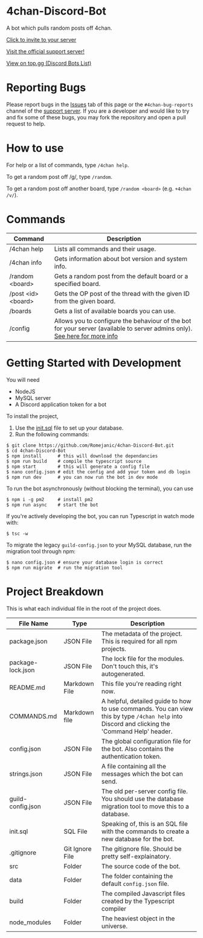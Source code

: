 # 4chan-Discord-Bot
A bot which pulls random posts off 4chan.

[Click to invite to your server](https://discordapp.com/api/oauth2/authorize?client_id=592655834568327179&permissions=124992&scope=bot)

[Visit the official support server!](https://discord.gg/fawJ2dTxFS)

[View on top.gg (Discord Bots List)](https://top.gg/bot/592655834568327179)

# Reporting Bugs
Please report bugs in the [Issues](https://github.com/Romejanic/4chan-Discord-Bot/issues) tab of this page or the `#4chan-bug-reports` channel of the [support server](https://discord.gg/fawJ2dTxFS). If you are a developer and would like to try and fix some of these bugs, you may fork the repository and open a pull request to help.

# How to use
For help or a list of commands, type `/4chan help`.

To get a random post off /g/, type `/random`.

To get a random post off another board, type `/random <board>` (e.g. `+4chan /v/`).

# Commands
|Command|Description|
|-------|-----------|
|/4chan help|Lists all commands and their usage.|
|/4chan info|Gets information about bot version and system info.|
|/random &lt;board&gt;|Gets a random post from the default board or a specified board.|
|/post &lt;id&gt; &lt;board&gt;|Gets the OP post of the thread with the given ID from the given board.|
|/boards|Gets a list of available boards you can use.|
|/config|Allows you to configure the behaviour of the bot for your server (available to server admins only). [See here for more info](./CONFIG.md)|

# Getting Started with Development
You will need
- NodeJS
- MySQL server
- A Discord application token for a bot

To install the project,
1) Use the [init.sql](init.sql) file to set up your database.
2) Run the following commands:
```shell
$ git clone https://github.com/Romejanic/4chan-Discord-Bot.git
$ cd 4chan-Discord-Bot
$ npm install      # this will download the dependancies
$ npm run build    # compile the typescript source
$ npm start        # this will generate a config file
$ nano config.json # edit the config and add your token and db login
$ npm run dev      # you can now run the bot in dev mode
```

To run the bot asynchronously (without blocking the terminal), you can use
```shell
$ npm i -g pm2     # install pm2
$ npm run async    # start the bot
```

If you're actively developing the bot, you can run Typescript in watch mode with:
```shell
$ tsc -w
```

To migrate the legacy `guild-config.json` to your MySQL database, run the migration tool through npm:
```shell
$ nano config.json # ensure your database login is correct
$ npm run migrate  # run the migration tool
```

# Project Breakdown
This is what each individual file in the root of the project does.

| File Name | Type | Description |
|-----------|------|-------------|
|package.json|JSON File|The metadata of the project. This is required for all npm projects.|
|package-lock.json|JSON File|The lock file for the modules. Don't touch this, it's autogenerated.|
|README.md|Markdown File|This file you're reading right now.|
|COMMANDS.md|Markdown file|A helpful, detailed guide to how to use commands. You can view this by type `/4chan help` into Discord and clicking the 'Command Help' header.|
|config.json|JSON File|The global configuration file for the bot. Also contains the authentication token.|
|strings.json|JSON File|A file containing all the messages which the bot can send.|
|guild-config.json|JSON File|The old per-server config file. You should use the database migration tool to move this to a database.|
|init.sql|SQL File|Speaking of, this is an SQL file with the commands to create a new database for the bot.|
|.gitignore|Git Ignore File|The gitignore file. Should be pretty self-explainatory.|
|src|Folder|The source code of the bot.|
|data|Folder|The folder containing the default `config.json` file.|
|build|Folder|The compiled Javascript files created by the Typescript compiler|
|node_modules|Folder|The heaviest object in the universe.|
